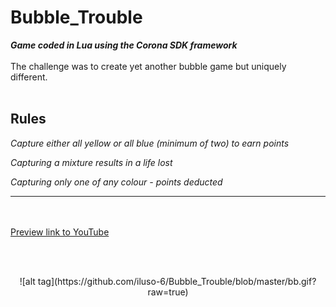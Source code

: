 # Bubble_Trouble
***Game coded in Lua using the Corona SDK framework***<br><br>
The challenge was to create yet another bubble game but uniquely different.<br><br>

**Rules**
---------
*Capture either all yellow or all blue (minimum of two) to earn points*

*Capturing a mixture results in a life lost*

*Capturing only one of any colour - points deducted*

---------

<br><br>
[Preview link to YouTube](https://youtu.be/x1DRFS2TXGU)

<br><br>
<p align="center">
![alt tag](https://github.com/iluso-6/Bubble_Trouble/blob/master/bb.gif?raw=true)
</p>


